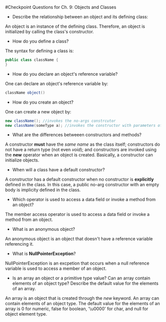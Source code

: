 #Checkpoint Questions for Ch. 9: Objects and Classes 

- Describe the relationship between an object and its defining class: 

An object is an instance of the defining class. Therefore, an object is initialized by calling the class's constructor. 

- How do you define a class? 

The syntax for defining a class is: 
```java
public class className {
}
```

- How do you declare an object's reference variable? 

One can declare an object's reference variable by: 
```java
className object()
``` 

- How do you create an object? 

One can create a new object by: 
```java
new className(); //invokes the no-args constrcutor 
new className(someType a); //invokes the constructor with parameters of someType. 
``` 

- What are the differences betweeen constructors and methods?

A constructor **must** have the *same name* as the class itself; constructors do not have a return type (not even *void*); and constructors are invoked using the **new** operator when an object is created. Basically, a constructor can initialize objects. 

- When will a class have a default constructor? 

A constructor has a default constructor when no constructor is **explicitly** defined in the class. In this case, a public no-arg constructor with an empty body is implicity defined in the class. 

- Which operator is used to access a data field or invoke a method from an object? 

The member access operator is used to access a data field or invoke a method from an object.

- What is an anonymous object? 

An anonymous object is an object that doesn't have a reference variable referencing it. 

- What is **NullPointerException**? 

NullPointerException is an excpetion that occurs when a null reference variable is used to access a member of an object. 

- Is an array an object or a primitive type value? Can an array contain elements of an object type? Describe the default value for the elements of an array.

An array is an object that is created through the *new* keyword. An array can contain elements of an object type. The default value for the elements of an array is 0 for numeric, false for boolean, '\u0000' for char, and null for object element type.
